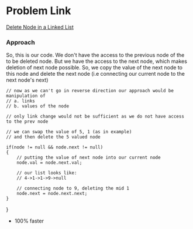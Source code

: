 # Problem Link

[Delete Node in a Linked List](https://leetcode.com/problems/delete-node-in-a-linked-list/)




### Approach

So, this is our code.
We don't have the access to the previous node of the to be deleted node.
But we have the access to the next node, which makes deletion of next node possible.
So, we copy the value of the next node to this node and delete the next node (i.e connecting our current node to the next node's next)

    // now as we can't go in reverse direction our approach would be manipulation of 
    // a. links
    // b. values of the node
    
    // only link change would not be sufficient as we do not have access to the prev node
    
    // we can swap the value of 5, 1 (as in example)
    // and then delete the 5 valued node
    
    if(node != null && node.next != null)
    {
        // putting the value of next node into our current node
        node.val = node.next.val;
        
        // our list looks like:
        // 4->1->1->9->null
        
        // connecting node to 9, deleting the mid 1
        node.next = node.next.next;
    }
    
}

- 100% faster
